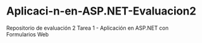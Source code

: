 # Aplicaci-n-en-ASP.NET-Evaluacion2
Repositorio de evaluación 2 Tarea 1 - Aplicación en ASP.NET con Formularios Web
